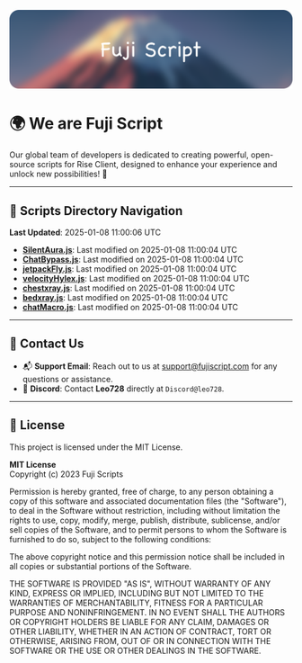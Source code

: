 ![Banner](.github/b.webp)

# 🌍 **We are Fuji Script**

Our global team of developers is dedicated to creating powerful, open-source scripts for Rise Client, designed to enhance your experience and unlock new possibilities! 🌟

---
<!-- SCRIPTS_NAVIGATION_START -->
## 📂 **Scripts Directory Navigation**

**Last Updated**: 2025-01-08 11:00:06 UTC

- **[SilentAura.js](scripts/SilentAura.js)**: Last modified on 2025-01-08 11:00:04 UTC
- **[ChatBypass.js](scripts/ChatBypass.js)**: Last modified on 2025-01-08 11:00:04 UTC
- **[jetpackFly.js](scripts/jetpackFly.js)**: Last modified on 2025-01-08 11:00:04 UTC
- **[velocityHylex.js](scripts/velocityHylex.js)**: Last modified on 2025-01-08 11:00:04 UTC
- **[chestxray.js](scripts/chestxray.js)**: Last modified on 2025-01-08 11:00:04 UTC
- **[bedxray.js](scripts/bedxray.js)**: Last modified on 2025-01-08 11:00:04 UTC
- **[chatMacro.js](scripts/chatMacro.js)**: Last modified on 2025-01-08 11:00:04 UTC

<!-- SCRIPTS_NAVIGATION_END -->

---

## 💬 **Contact Us**  
- 📬 **Support Email**: Reach out to us at [support@fujiscript.com](mailto:support@fujiscript.com) for any questions or assistance.  
- 💬 **Discord**: Contact **Leo728** directly at `Discord@leo728`.

---

## 📜 **License**

This project is licensed under the MIT License.  

**MIT License**  
Copyright (c) 2023 Fuji Scripts  

Permission is hereby granted, free of charge, to any person obtaining a copy of this software and associated documentation files (the "Software"), to deal in the Software without restriction, including without limitation the rights to use, copy, modify, merge, publish, distribute, sublicense, and/or sell copies of the Software, and to permit persons to whom the Software is furnished to do so, subject to the following conditions:  

The above copyright notice and this permission notice shall be included in all copies or substantial portions of the Software.  

THE SOFTWARE IS PROVIDED "AS IS", WITHOUT WARRANTY OF ANY KIND, EXPRESS OR IMPLIED, INCLUDING BUT NOT LIMITED TO THE WARRANTIES OF MERCHANTABILITY, FITNESS FOR A PARTICULAR PURPOSE AND NONINFRINGEMENT. IN NO EVENT SHALL THE AUTHORS OR COPYRIGHT HOLDERS BE LIABLE FOR ANY CLAIM, DAMAGES OR OTHER LIABILITY, WHETHER IN AN ACTION OF CONTRACT, TORT OR OTHERWISE, ARISING FROM, OUT OF OR IN CONNECTION WITH THE SOFTWARE OR THE USE OR OTHER DEALINGS IN THE SOFTWARE.  
